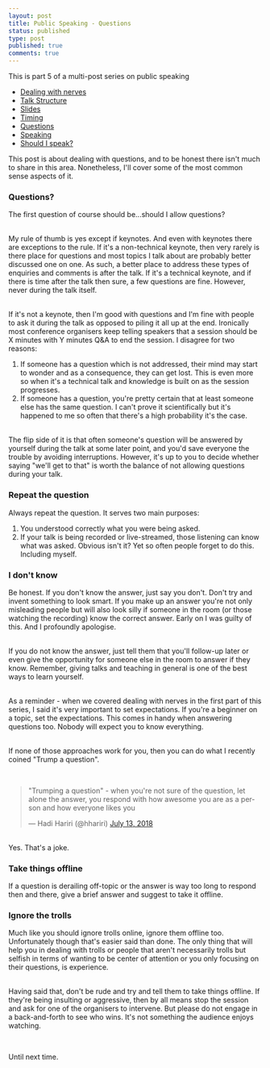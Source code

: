 ```yaml
---
layout: post
title: Public Speaking - Questions
status: published
type: post
published: true
comments: true  
---
```


This is part 5 of a multi-post series on public speaking

* [Dealing with nerves](/2018/08/15/public-speaking-dealing-with-nerves)
* [Talk Structure](/2018/08/19/public-speaking-talk-structure)
* [Slides](/2018/08/21/public-speaking-slides)
* [Timing](/2018/08/23/public-speaking-timing)
* [Questions](/2018/08/24/public-speaking-questions)
* [Speaking](/2018/08/26/public-speaking-speaking)
* [Should I speak?](2018-09-04/public-speaking-should-I-speak)

This post is about dealing with questions, and to be honest there isn't much to share in this area. Nonetheless, I'll cover some of the most common sense aspects of it.

### Questions? 

The first question of course should be...should I allow questions?

<br/>My rule of thumb is yes except if keynotes. And even with keynotes there are exceptions to the rule. If it's a non-technical keynote, then very rarely is there place for questions and most topics I talk about are probably better discussed one on one. As such, a better place to address these types of enquiries and comments is after the talk. If it's a technical keynote, and if there is time after the talk then sure, a few questions are fine. However, never during the talk itself. 

<br/>If it's not a keynote, then I'm good with questions and I'm fine with people to ask it during the talk as opposed to piling it all up at the end. Ironically most conference organisers keep telling speakers that a session should be X minutes with Y minutes Q&A to end the session. I disagree for two reasons:

1. If someone has a question which is not addressed, their mind may start to wonder and as a consequence, they can get lost. This is even more so when it's a technical talk and knowledge is built on as the session progresses. 
2. If someone has a question, you're pretty certain that at least someone else has the same question. I can't prove it scientifically but it's happened to me so often that there's a high probability it's the case. 

<br/>
The flip side of it is that often someone's question will be answered by yourself during the talk at some later point, and you'd save everyone the trouble by avoiding interruptions. However, it's up to you to decide whether saying "we'll get to that" is worth the balance of not allowing questions during your talk. 


### Repeat the question

Always repeat the question. It serves two main purposes:

1. You understood correctly what you were being asked.
2. If your talk is being recorded or live-streamed, those listening can know what was asked. Obvious isn't it? Yet so often people forget to do this. Including myself.

### I don't know

Be honest. If you don't know the answer, just say you don't. Don't try and invent something to look smart. If you make up an answer you're not only misleading people but will also look silly if someone in the room (or those watching the recording) know the correct answer. Early on I was guilty of this. And I profoundly apologise.

<br>If you do not know the answer, just tell them that you'll follow-up later or even give the opportunity for someone else in the room to answer if they know. Remember, giving talks and teaching in general is one of the best ways to learn yourself.

<br/>As a reminder - when we covered dealing with nerves in the first part of this series, I said it's very important to set expectations. If you're a beginner on a topic, set the expectations. This comes in handy when answering questions too. Nobody will expect you to know everything. 


<br/>If none of those approaches work for you, then you can do what I recently coined "Trump a question".

<br/>

<blockquote class="twitter-tweet" data-lang="en"><p lang="en" dir="ltr">&quot;Trumping a question&quot; - when you&#39;re not sure of the question, let alone the answer, you respond with how awesome you are as a person and how everyone likes you</p>&mdash; Hadi Hariri (@hhariri) <a href="https://twitter.com/hhariri/status/1017671493147353088?ref_src=twsrc%5Etfw">July 13, 2018</a></blockquote>
<script async src="https://platform.twitter.com/widgets.js" charset="utf-8"></script>


<br/>Yes. That's a joke. 

### Take things offline

If a question is derailing off-topic or the answer is way too long to respond then and there, give a brief answer and suggest to take it offline. 

### Ignore the trolls

Much like you should ignore trolls online, ignore them offline too. Unfortunately though that's easier said than done. The only thing that will help you in dealing with trolls or people that aren't necessarily trolls but selfish in terms of wanting to be center of attention or you only focusing on their questions, is experience. 

<br/>Having said that, don't be rude and try and tell them to take things offline. If they're being insulting or aggressive, then by all means stop the session and ask for one of the organisers to intervene. But please do not engage in a back-and-forth to see who wins. It's not something the audience enjoys watching. 

<br/>

Until next time.

